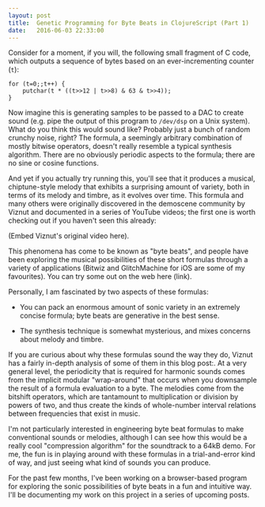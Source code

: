 ```yaml
---
layout: post
title:  Genetic Programming for Byte Beats in ClojureScript (Part 1)
date:   2016-06-03 22:33:00
---
```


Consider for a moment, if you will, the following small fragment of C code,
which outputs a sequence of bytes based on an ever-incrementing counter (`t`):

```
for (t=0;;t++) {
    putchar(t * ((t>>12 | t>>8) & 63 & t>>4));
}
```

Now imagine this is generating samples to be passed to a DAC to create sound
(e.g. pipe the output of this program to `/dev/dsp` on a Unix system). What
do you think this would sound like? Probably just a bunch of random crunchy
noise, right? The formula, a seemingly arbitrary combination of mostly bitwise
operators, doesn't really resemble a typical synthesis algorithm. There are no
obviously periodic aspects to the formula; there are no sine or cosine functions.

And yet if you actually try running this, you'll see that it produces a musical,
chiptune-style melody that exhibits a surprising amount of variety, both in terms
of its melody and timbre, as it evolves over time. This formula and many others
were originally discovered in the demoscene community by Viznut and documented in
a series of YouTube videos; the first one is worth checking out if you
haven't seen this already:

(Embed Viznut's original video here).

This phenomena has come to be known as "byte beats", and people have been exploring
the musical possibilities of these short formulas through a variety of applications
(Bitwiz and GlitchMachine for iOS are some of my favourites). You can try some out
on the web here (link).

Personally, I am fascinated by two aspects of these formulas:

 - You can pack an enormous amount of sonic variety in an extremely concise formula;
  byte beats are generative in the best sense.

 - The synthesis technique is somewhat mysterious, and mixes concerns about melody and
  timbre.

If you are curious about why these formulas sound the way they do, Viznut has a fairly
in-depth analysis of some of them in this blog post:. At a very general level, the
periodicity that is required for harmonic sounds comes from the implicit modular "wrap-around"
that occurs when you downsample the result of a formula evaluation to a byte. The melodies
come from the bitshift operators, which are tantamount to multiplication or division by powers
of two, and thus create the kinds of whole-number interval relations between frequencies
that exist in music.

I'm not particularly interested in engineering byte beat formulas to
make conventional sounds or melodies, although I can see how this would be a really cool
"compression algorithm" for the soundtrack to a 64kB demo. For me, the fun is in playing
around with these formulas in a trial-and-error kind of way, and just seeing what kind of
sounds you can produce.

For the past few months, I've been working on a browser-based program for exploring the
sonic possibilities of byte beats in a fun and intuitive way. I'll be documenting my work on
this project in a series of upcoming posts.